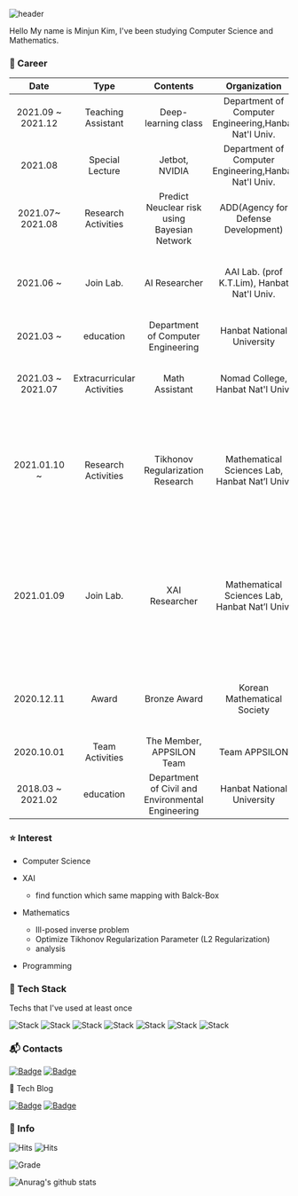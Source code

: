 ![header](https://capsule-render.vercel.app/api?type=soft&color=auto&height=150&section=header&text=Mjkmain&fontSize=70&animation=twinkling)

 Hello My name is Minjun Kim, I've been studying Computer Science and Mathematics.

### :runner: Career

|     Date      |         Type        |          Contents         |                  Organization                 |                     detail               |
|:-------------:|:-------------------:|:-------------------------:|:---------------------------------------------:|:----------------------------------------:|
|  2021.09 ~ 2021.12| Teaching Assistant | Deep-learning class        | Department of Computer Engineering,Hanbat Nat'l Univ.| T.A. of Deep-learning class   (prof. K.T.Lim)|
|  2021.08      | Special Lecture    | Jetbot, NVIDIA             | Department of Computer Engineering,Hanbat Nat'l Univ.| T.A. of using AI with Jetbot Class|
|  2021.07~ 2021.08 | Research Activities| Predict Neuclear risk using Bayesian Network| ADD(Agency for Defense Development)| confidential                       |
|  2021.06 ~    | Join Lab.          |     AI Researcher         |AAI Lab. (prof K.T.Lim), Hanbat Nat'l Univ.     |  Join "Applied Artificial Inteligence (AAI) Lab."  Research Topic : NLP                    |
|  2021.03 ~    |       education    |    Department of Computer Engineering |          Hanbat National University            |                       -                  |
|  2021.03 ~ 2021.07| Extracurricular Activities| Math Assistant | Nomad College, Hanbat Nat'l Univ. | T.A. of Calculus1, Calculus2, Linear Algebra, ODE|
|  2021.01.10 ~ | Research Activities|       Tikhonov Regularization Research | Mathematical Sciences Lab,  Hanbat Nat’l Univ. | Research Topic : Ill-posed inverse problem  specifically, Optimize Tikhonov Regularization parameter using XAI|
|  2021.01.09   | Join Lab.          |       XAI Researcher      |   Mathematical Sciences Lab,  Hanbat Nat’l Univ.| Join "Institute for Applied Mathematics and Optics"  Research Topic : Resolving an Ill-posed Inverse Problem based on DNN|
|  2020.12.11   |        Award       |        Bronze Award       |           Korean Mathematical Society          | Bronze award, Korea University Student Contest of Methematics |
|  2020.10.01   |   Team Activities  | The Member, APPSILON Team |                Team APPSILON                   | Front - end Toy project |
|  2018.03 ~ 2021.02   |       education    |Department of Civil and Environmental Engineering|Hanbat National University|            -            |


### :star: Interest

- Computer Science

- XAI
  * find function which same mapping with Balck-Box  

- Mathematics 
  * Ill-posed inverse problem
  * Optimize Tikhonov Regularization Parameter (L2 Regularization)
  * analysis

- Programming

### :hammer: Tech Stack

Techs that I've used at least once

![Stack](https://img.shields.io/badge/Python-3766AB?style=flat-square&logo=Python&logoColor=white)
![Stack](https://img.shields.io/badge/Java-007396?style=flat-square&logo=Java&logoColor=white)
![Stack](https://img.shields.io/badge/C++-00599C?style=flat-square&logo=C%2B%2B&logoColor=white)
![Stack](https://img.shields.io/badge/C-A8B9CC?style=flat-square&logo=C&logoColor=white)
![Stack](https://img.shields.io/badge/Flask-1572B6?style=flat-square&logo=Flask&logoColor=white)
![Stack](https://img.shields.io/badge/numpy-8977ad?style=flat-square&logo=numpy&logoColor=white)
![Stack](https://img.shields.io/badge/pandas-0080ff?style=flat-square&logo=pandas&logoColor=white)

### :mailbox_with_mail: Contacts

[![Badge](http://img.shields.io/badge/-Instagram-white?style=flat&logo=Instagram&link=https://instagram.com/alpox.dev/)](https://www.instagram.com/iamminjun/) 
[![Badge](http://img.shields.io/badge/-Gmail-white?style=flat&logo=Gmail&link=https://Gmail.com/alpox.dev/)](mjkmain20@gmail.com) 

📛 Tech Blog

[![Badge](http://img.shields.io/badge/-Tech%20Blog-655ced?style=flat&logo=github&link=https://alpox.kr)](https://mjkmain.github.io/) 
[![Badge](http://img.shields.io/badge/-Tistory%20Tech%20Blog-brightgreen?style=flat&logo=Tistory&link=https://alpox.kr)](https://https://deep-learning-challenge.tistory.com/)

### :information_desk_person: Info

![Hits](https://hits.seeyoufarm.com/api/count/incr/badge.svg?url=https%3A%2F%2Fgithub.com%2Fmjkmain%2Fhit-counter&count_bg=%2379C83D&title_bg=%23555555&icon=&icon_color=%23E7E7E7&title=hits&edge_flat=false) ![Hits](https://img.shields.io/github/followers/mjkmain?label=Follow)

![Grade](https://img.shields.io/badge/grade-4.41%2F4.5-purple)

![Anurag's github stats](https://github-readme-stats.vercel.app/api?username=mjkmain)
